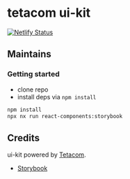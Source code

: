 # tetacom ui-kit
[![Netlify Status](https://api.netlify.com/api/v1/badges/7e9c1c22-d68a-412b-8c47-2c13840b0872/deploy-status)](https://app.netlify.com/sites/tetacom/deploys)

## Maintains

### Getting started
- clone repo
- install deps via `npm install`
```sh
npm install
npx nx run react-components:storybook
```

## Credits

ui-kit powered by [Tetacom](https://tetacom.pro).

- [Storybook](https://tetacom.netlify.app/)
